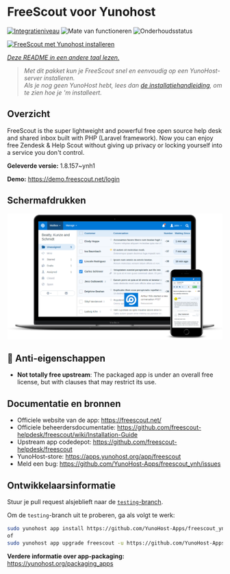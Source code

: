 <!--
NB: Deze README is automatisch gegenereerd door <https://github.com/YunoHost/apps/tree/master/tools/readme_generator>
Hij mag NIET handmatig aangepast worden.
-->

# FreeScout voor Yunohost

[![Integratieniveau](https://dash.yunohost.org/integration/freescout.svg)](https://ci-apps.yunohost.org/ci/apps/freescout/) ![Mate van functioneren](https://ci-apps.yunohost.org/ci/badges/freescout.status.svg) ![Onderhoudsstatus](https://ci-apps.yunohost.org/ci/badges/freescout.maintain.svg)

[![FreeScout met Yunohost installeren](https://install-app.yunohost.org/install-with-yunohost.svg)](https://install-app.yunohost.org/?app=freescout)

*[Deze README in een andere taal lezen.](./ALL_README.md)*

> *Met dit pakket kun je FreeScout snel en eenvoudig op een YunoHost-server installeren.*  
> *Als je nog geen YunoHost hebt, lees dan [de installatiehandleiding](https://yunohost.org/install), om te zien hoe je 'm installeert.*

## Overzicht

FreeScout is the super lightweight and powerful free open source help desk and shared inbox built with PHP (Laravel framework). Now you can enjoy free Zendesk & Help Scout without giving up privacy or locking yourself into a service you don't control.

**Geleverde versie:** 1.8.157~ynh1

**Demo:** <https://demo.freescout.net/login>

## Schermafdrukken

![Schermafdrukken van FreeScout](./doc/screenshots/screenshot.png)

## :red_circle: Anti-eigenschappen

- **Not totally free upstream**: The packaged app is under an overall free license, but with clauses that may restrict its use.

## Documentatie en bronnen

- Officiele website van de app: <https://freescout.net/>
- Officiele beheerdersdocumentatie: <https://github.com/freescout-helpdesk/freescout/wiki/Installation-Guide>
- Upstream app codedepot: <https://github.com/freescout-helpdesk/freescout>
- YunoHost-store: <https://apps.yunohost.org/app/freescout>
- Meld een bug: <https://github.com/YunoHost-Apps/freescout_ynh/issues>

## Ontwikkelaarsinformatie

Stuur je pull request alsjeblieft naar de [`testing`-branch](https://github.com/YunoHost-Apps/freescout_ynh/tree/testing).

Om de `testing`-branch uit te proberen, ga als volgt te werk:

```bash
sudo yunohost app install https://github.com/YunoHost-Apps/freescout_ynh/tree/testing --debug
of
sudo yunohost app upgrade freescout -u https://github.com/YunoHost-Apps/freescout_ynh/tree/testing --debug
```

**Verdere informatie over app-packaging:** <https://yunohost.org/packaging_apps>
